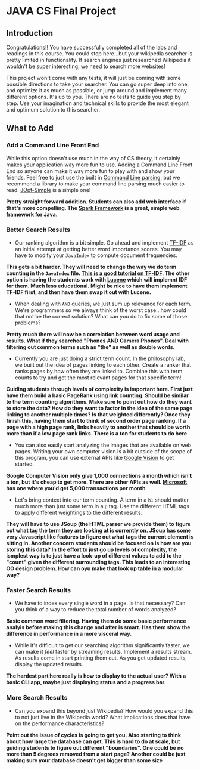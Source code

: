 # JAVA CS Final Project

## Introduction

Congratulations!! You have successfully completed all of the labs and readings in this course. You could stop here...but your wikipedia searcher is pretty limited in functionality. If search engines just researched Wikipedia it wouldn't be super interesting, we need to search more websites!

This project won't come with any tests, it will just be coming with some possible directions to take your searcher. You can go super deep into one, and optimize it as much as possible, or jump around and implement many different options. It's up to you. There are no tests to guide you step by step. Use your imagination and technical skills to provide the most elegant and optimum solution to this searcher.

## What to Add

### Add a Command Line Front End

While this option doesn't use much in the way of CS theory, it certainly makes your application way more fun to use. Adding a Command Line Front End so anyone can make it way more fun to play with and show your friends. Feel free to just use the built in [Command Line parsing](https://docs.oracle.com/javase/tutorial/essential/environment/cmdLineArgs.html), but we recommend a library to make your command line parsing much easier to read. [JOpt-Simple](https://pholser.github.io/jopt-simple/) is a simple one!

**Pretty straight forward addition. Students can also add web interface if that's more compelling. The [Spark Framework](http://sparkjava.com/) is a great, simple web framework for Java.**

### Better Search Results

  * Our ranking algorithm is a bit simple. Go ahead and implement [TF-IDF](https://en.wikipedia.org/wiki/Tf%E2%80%93idf) as an initial attempt at getting better word importance scores. You may have to modify your `JavaIndex` to compute document frequencies.

  **This gets a bit harder. They will need to change the way we do term counting in the `JavaIndex` file. [This is a good tutorial on TF-IDF](https://guendouz.wordpress.com/2015/02/17/implementation-of-tf-idf-in-java/). The other option is having the students work with [Lucene](https://lucene.apache.org/core/index.html) which will implemnt IDF for them. Much less educational. Might be nice to have them implement TF-IDF first, and then have them swap it out with Lucene.**

  * When dealing with `AND` queries, we just sum up relevance for each term. We're programmers so we always think of the worst case...how could that not be the correct solution? What can you do to fix some of those problems?

  **Pretty much there will now be a correlation between word usage and results. What if they searched "Phones AND Camera Phones". Deal with filtering out common terms such as "the" as well as double words.**

  * Currently you are just doing a strict term count. In the philosophy lab, we built out the idea of pages linking to each other. Create a ranker that ranks pages by how often they are linked to. Combine this with term counts to try and get the most relevant pages for that specific term!

  **Guiding students through levels of complexity is important here. First just have them build a basic PageRank using link counting. Should be similar to the term counting algorithms. Make sure to point out how do they want to store the data? How do they want to factor in the idea of the same page linking to another multiple times? Is that weighted differently? Once they finish this, having them start to think of second order page ranking. If a page with a high page rank, links heavily to another that should be worth more than if a low page rank links. There is a ton for students to do here**

  * You can also easily start analyzing the images that are available on web pages. Writing your own computer vision is a bit outside of the scope of this program, you can use external APIs like [Google Vision](https://cloud.google.com/vision/) to get started.

  **Google Computer Vision only give 1,000 connections a month which isn't a ton, but it's cheap to get more. There are other APIs as well. [Microsoft](https://www.microsoft.com/cognitive-services/en-us/computer-vision-api) has one where you'd get 5,000 transactions per month**

  * Let's bring context into our term counting. A term in a `h1` should matter much more than just some term in a `p` tag. Use the different HTML tags to apply different weightings to the different results.

  **They will have to use JSoup (the HTML parser we provide them) to figure out what tag the term they are looking at is currently on. JSoup has some very Javascript like features to figure out what tags the current element is sitting in. Another concern students should be focused on is how are you storing this data? In the effort to just go up levels of complexity, the ismplest way is to just have a look-up of different values to add to the "count" given the different surrounding tags. This leads to an interesting OO design problem. How can oyu make that look up table in a modular way?**


### Faster Search Results

  * We have to index every single word in a page. Is that necessary? Can you think of a way to reduce the total number of words analyzed? 

  **Basic common word filtering. Having them do some basic performance analyis before making this change and after is smart. Has them show the difference in performance in a more visceral way.**

  * While it's difficult to get our searching algorithm significantly faster, we can make it *feel* faster by streaming results. Implement a results stream. As results come in start printing them out. As you get updated results, display the updated results. 

  **The hardest part here really is how to display to the actual user? With a basic CLI app, maybe just displaying status and a progress bar.**

### More Search Results

  * Can you expand this beyond just Wikipedia? How would you expand this to not just live in the Wikipedia world? What implications does that have on the performance characteristics?

  **Point out the issue of cycles is going to get you. Also starting to think about how large the database can get. This is hard to do at scale, but guiding students to figure out different "boundaries". One could be no more than 5 degrees removed from a start page? Another could be just making sure your database doesn't get bigger than some size**
